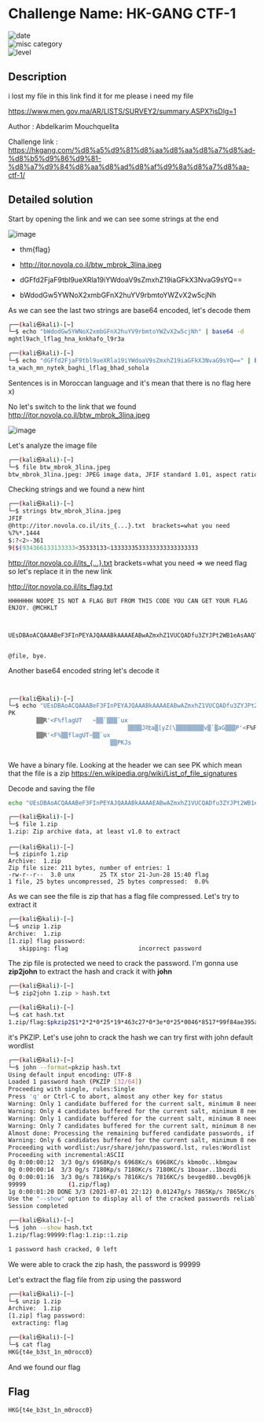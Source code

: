 # Challenge Name: HK-GANG CTF-1


![date](https://img.shields.io/badge/date-01.07.2021-brightgreen.svg)  
![misc category](https://img.shields.io/badge/category-WMisc-blueviolet.svg)   
![level](https://img.shields.io/badge/level-Easy-blue.svg)


## Description

i lost my file in this link find it for me please i need my file

https://www.men.gov.ma/AR/LISTS/SURVEY2/summary.ASPX?isDlg=1

Author : Abdelkarim Mouchquelita

Challenge link : https://hkgang.com/%d8%a5%d9%81%d8%aa%d8%aa%d8%a7%d8%ad-%d8%b5%d9%86%d9%81-%d8%a7%d9%84%d8%aa%d8%ad%d8%af%d9%8a%d8%a7%d8%aa-ctf-1/ 

## Detailed solution

Start by opening the link and we can see some strings at the end

![image](https://user-images.githubusercontent.com/72421091/124539429-6085e800-de15-11eb-8c2e-dad4c6994b23.png)

- thm{flag}

- http://itor.novola.co.il/btw_mbrok_3lina.jpeg
	 
- dGFfd2FjaF9tbl9ueXRla19iYWdoaV9sZmxhZ19iaGFkX3NvaG9sYQ==
 	 
- bWdodGw5YWNoX2xmbGFnX2huYV9rbmtoYWZvX2w5cjNh

As we can see the last two strings are base64 encoded, let's decode them

```bash
┌──(kali㉿kali)-[~]
└─$ echo "bWdodGw5YWNoX2xmbGFnX2huYV9rbmtoYWZvX2w5cjNh" | base64 -d
mghtl9ach_lflag_hna_knkhafo_l9r3a  
```

```bash
┌──(kali㉿kali)-[~]
└─$ echo "dGFfd2FjaF9tbl9ueXRla19iYWdoaV9sZmxhZ19iaGFkX3NvaG9sYQ==" | base64 -d
ta_wach_mn_nytek_baghi_lflag_bhad_sohola
```
Sentences is in Moroccan language and it's mean that there is no flag here x)

No let's switch to the link that we found http://itor.novola.co.il/btw_mbrok_3lina.jpeg  

![image](https://user-images.githubusercontent.com/72421091/124539811-0fc2bf00-de16-11eb-8618-a08b64dc78bf.png)

Let's analyze the image file 

```bash
┌──(kali㉿kali)-[~]
└─$ file btw_mbrok_3lina.jpeg
btw_mbrok_3lina.jpeg: JPEG image data, JFIF standard 1.01, aspect ratio, density 1x1, segment length 16, comment: "http://itor.novola.co.il/its_{...}.txt  brackets=what you need", baseline, precision 8, 225x225, components 3
```  

Checking strings and we found a new hint

```bash
┌──(kali㉿kali)-[~]
└─$ strings btw_mbrok_3lina.jpeg
JFIF
@http://itor.novola.co.il/its_{...}.txt  brackets=what you need
%7%*.1444
$:?<2>-361
9($(934366133133333<35333133<1333333533333333333333333
```
http://itor.novola.co.il/its_{...}.txt  brackets=what you need => we need flag so let's replace it in the new link 

http://itor.novola.co.il/its_flag.txt  
  
```
HHHHHHH NOOPE IS NOT A FLAG BUT FROM THIS CODE YOU CAN GET YOUR FLAG ENJOY. @MCHKLT



UEsDBAoACQAAABeF3FInPEYAJQAAABkAAAAEABwAZmxhZ1VUCQADfu3ZYJPt2WB1eAsAAQToAwAABOgDAACZ+Erjlaph7Vt5BFooXLiR8d4BrpMPyPMRdp9gh2FH/gH4v+G7UEsHCCc8RgAlAAAAGQAAAFBLAQIeAwoACQAAABeF3FInPEYAJQAAABkAAAAEABgAAAAAAAEAAACkgQAAAABmbGFnVVQFAAN+7dlgdXgLAAEE6AMAAAToAwAAUEsFBgAAAAABAAEASgAAAHMAAAAAAA==


@file, bye.
```  
Another base64 encoded string let's decode it 
  
```bash


┌──(kali㉿kali)-[~]
└─$ echo "UEsDBAoACQAAABeF3FInPEYAJQAAABkAAAAEABwAZmxhZ1VUCQADfu3ZYJPt2WB1eAsAAQToAwAABOgDAACZ+Erjlaph7Vt5BFooXLiR8d4BrpMPyPMRdp9gh2FH/gH4v+G7UEsHCCc8RgAlAAAAGQAAAFBLAQIeAwoACQAAABeF3FInPEYAJQAAABkAAAAEABgAAAAAAAEAAACkgQAAAABmbGFnVVQFAAN+7dlgdXgLAAEE6AMAAAToAwAAUEsFBgAAAAABAAEASgAAAHMAAAAAAA==" | base64 -d
PK
        ▒▒R'<F%flagUT   ~▒▒`▒▒▒`ux
                                  ▒▒▒▒J㕪a▒[yZ(\▒▒▒▒▒▒▒▒v▒`▒aG▒▒▒P'<F%PK
        ▒▒R'<F%▒▒flagUT~▒▒`ux
                             ▒▒PKJs 
                             
```
We have a binary file. Looking at the header we can see PK which mean that the file is a zip https://en.wikipedia.org/wiki/List_of_file_signatures 

Decode and saving the file  

```bash
echo "UEsDBAoACQAAABeF3FInPEYAJQAAABkAAAAEABwAZmxhZ1VUCQADfu3ZYJPt2WB1eAsAAQToAwAABOgDAACZ+Erjlaph7Vt5BFooXLiR8d4BrpMPyPMRdp9gh2FH/gH4v+G7UEsHCCc8RgAlAAAAGQAAAFBLAQIeAwoACQAAABeF3FInPEYAJQAAABkAAAAEABgAAAAAAAEAAACkgQAAAABmbGFnVVQFAAN+7dlgdXgLAAEE6AMAAAToAwAAUEsFBgAAAAABAAEASgAAAHMAAAAAAA==" | base64 -d > 1.zip
```  

```bash
┌──(kali㉿kali)-[~]
└─$ file 1.zip                                                                                                    
1.zip: Zip archive data, at least v1.0 to extract
``` 
  
``` 
┌──(kali㉿kali)-[~]
└─$ zipinfo 1.zip
Archive:  1.zip
Zip file size: 211 bytes, number of entries: 1
-rw-r--r--  3.0 unx       25 TX stor 21-Jun-28 15:40 flag
1 file, 25 bytes uncompressed, 25 bytes compressed:  0.0%
``` 
As we can see the file is zip that has a flag file compressed. Let's try to extract it 
  
``` bash
┌──(kali㉿kali)-[~]
└─$ unzip 1.zip
Archive:  1.zip
[1.zip] flag password:
   skipping: flag                    incorrect password
``` 

The zip file is protected we need to crack the password. I'm gonna use **zip2john** to extract the hash and crack it with **john**  

```bash
┌──(kali㉿kali)-[~]
└─$ zip2john 1.zip > hash.txt                                                                                     
```
```bash
┌──(kali㉿kali)-[~]
└─$ cat hash.txt
1.zip/flag:$pkzip2$1*2*2*0*25*19*463c27*0*3e*0*25*0046*8517*99f84ae395aa61ed5b79045a285cb891f1de01ae930fc8f311769f60876147fe01f8bfe1bb*$/pkzip2$:flag:1.zip::1.zip
```
it's PKZIP. Let's use john to crack the hash we can try first with john default wordlist

```bash
┌──(kali㉿kali)-[~]
└─$ john --format=pkzip hash.txt
Using default input encoding: UTF-8
Loaded 1 password hash (PKZIP [32/64])
Proceeding with single, rules:Single
Press 'q' or Ctrl-C to abort, almost any other key for status
Warning: Only 1 candidate buffered for the current salt, minimum 8 needed for performance.
Warning: Only 4 candidates buffered for the current salt, minimum 8 needed for performance.
Warning: Only 1 candidate buffered for the current salt, minimum 8 needed for performance.
Warning: Only 7 candidates buffered for the current salt, minimum 8 needed for performance.
Almost done: Processing the remaining buffered candidate passwords, if any.
Warning: Only 6 candidates buffered for the current salt, minimum 8 needed for performance.
Proceeding with wordlist:/usr/share/john/password.lst, rules:Wordlist
Proceeding with incremental:ASCII
0g 0:00:00:12  3/3 0g/s 6968Kp/s 6968Kc/s 6968KC/s kbmo0c..kbmgaw
0g 0:00:00:14  3/3 0g/s 7180Kp/s 7180Kc/s 7180KC/s 1boaar..1bozdi
0g 0:00:01:16  3/3 0g/s 7816Kp/s 7816Kc/s 7816KC/s bevged80..bevg06jk
99999            (1.zip/flag)
1g 0:00:01:20 DONE 3/3 (2021-07-01 22:12) 0.01247g/s 7865Kp/s 7865Kc/s 7865KC/s 7r5p8..99912
Use the "--show" option to display all of the cracked passwords reliably
Session completed
```
```bash
┌──(kali㉿kali)-[~]
└─$ john --show hash.txt
1.zip/flag:99999:flag:1.zip::1.zip

1 password hash cracked, 0 left
```  

We were able to crack the zip hash, the password is 99999 

Let's extract the flag file from zip using the password 
  
```bash
┌──(kali㉿kali)-[~]
└─$ unzip 1.zip                                                                                                  
Archive:  1.zip
[1.zip] flag password:
 extracting: flag
```

```bash
┌──(kali㉿kali)-[~]
└─$ cat flag
HKG{t4e_b3st_1n_m0rocc0}
``` 

And we found our flag  

## Flag

```
HKG{t4e_b3st_1n_m0rocc0}
```
